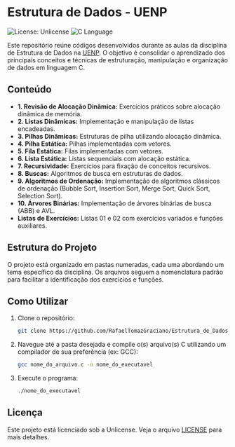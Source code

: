 # Estrutura de Dados - UENP 
![License: Unlicense](https://img.shields.io/badge/license-Unlicense-blue.svg)
![C Language](https://img.shields.io/badge/language-C-blue.svg)

Este repositório reúne códigos desenvolvidos durante as aulas da disciplina de Estrutura de Dados na [UENP](https://uenp.edu.br/). O objetivo é consolidar o aprendizado dos principais conceitos e técnicas de estruturação, manipulação e organização de dados em linguagem C.

## Conteúdo

- **1. Revisão de Alocação Dinâmica:** Exercícios práticos sobre alocação dinâmica de memória.
- **2. Listas Dinâmicas:** Implementação e manipulação de listas encadeadas.
- **3. Pilhas Dinâmicas:** Estruturas de pilha utilizando alocação dinâmica.
- **4. Pilha Estática:** Pilhas implementadas com vetores.
- **5. Fila Estática:** Filas implementadas com vetores.
- **6. Lista Estática:** Listas sequenciais com alocação estática.
- **7. Recursividade:** Exercícios para fixação de conceitos recursivos.
- **8. Buscas:** Algoritmos de busca em estruturas de dados.
- **9. Algoritmos de Ordenação:** Implementação de algoritmos clássicos de ordenação (Bubble Sort, Insertion Sort, Merge Sort, Quick Sort, Selection Sort).
- **10. Árvores Binárias:** Implementação de árvores binárias de busca (ABB) e AVL.
- **Listas de Exercícios:** Listas 01 e 02 com exercícios variados e funções auxiliares.

## Estrutura do Projeto

O projeto está organizado em pastas numeradas, cada uma abordando um tema específico da disciplina. Os arquivos seguem a nomenclatura padrão para facilitar a identificação dos exercícios e funções.

## Como Utilizar

1. Clone o repositório:
	```sh
	git clone https://github.com/RafaelTomazGraciano/Estrutura_de_Dados.git
	```
2. Navegue até a pasta desejada e compile o(s) arquivo(s) C utilizando um compilador de sua preferência (ex: GCC):
	```sh
	gcc nome_do_arquivo.c -o nome_do_executavel
	```
3. Execute o programa:
	```sh
	./nome_do_executavel
	```

## Licença

Este projeto está licenciado sob a Unlicense. Veja o arquivo [LICENSE](LICENSE) para mais detalhes.
